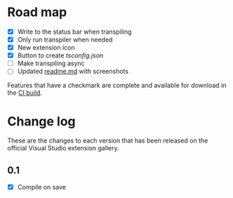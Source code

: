 # Road map

- [x] Write to the status bar when transpiling
- [x] Only run transpiler when needed
- [x] New extension icon
- [x] Button to create *tsconfig.json*
- [ ] Make transpiling async
- [ ] Updated [readme.md](README.md) with screenshots

Features that have a checkmark are complete and available for
download in the
[CI build](http://vsixgallery.com/extension/d6330ef4-ab82-4ab1-9828-4e43639e7521/).

# Change log

These are the changes to each version that has been released
on the official Visual Studio extension gallery.

## 0.1

- [x] Compile on save